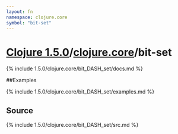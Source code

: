 ```yaml
---
layout: fn
namespace: clojure.core
symbol: "bit-set"
---
```


# [Clojure 1.5.0](../../)/[clojure.core](../)/bit-set

{% include 1.5.0/clojure.core/bit_DASH_set/docs.md %}

##Examples

{% include 1.5.0/clojure.core/bit_DASH_set/examples.md %}
## Source
{% include 1.5.0/clojure.core/bit_DASH_set/src.md %}

